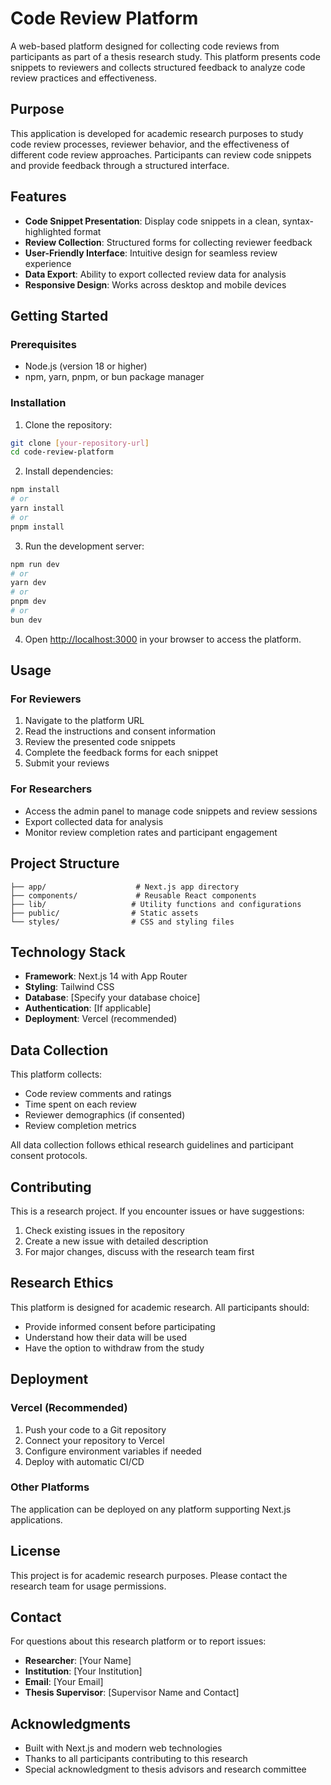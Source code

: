 # Code Review Platform

A web-based platform designed for collecting code reviews from participants as part of a thesis research study. This platform presents code snippets to reviewers and collects structured feedback to analyze code review practices and effectiveness.

## Purpose

This application is developed for academic research purposes to study code review processes, reviewer behavior, and the effectiveness of different code review approaches. Participants can review code snippets and provide feedback through a structured interface.

## Features

- **Code Snippet Presentation**: Display code snippets in a clean, syntax-highlighted format
- **Review Collection**: Structured forms for collecting reviewer feedback
- **User-Friendly Interface**: Intuitive design for seamless review experience
- **Data Export**: Ability to export collected review data for analysis
- **Responsive Design**: Works across desktop and mobile devices

## Getting Started

### Prerequisites

- Node.js (version 18 or higher)
- npm, yarn, pnpm, or bun package manager

### Installation

1. Clone the repository:
```bash
git clone [your-repository-url]
cd code-review-platform
```

2. Install dependencies:
```bash
npm install
# or
yarn install
# or
pnpm install
```

3. Run the development server:
```bash
npm run dev
# or
yarn dev
# or
pnpm dev
# or
bun dev
```

4. Open [http://localhost:3000](http://localhost:3000) in your browser to access the platform.

## Usage

### For Reviewers
1. Navigate to the platform URL
2. Read the instructions and consent information
3. Review the presented code snippets
4. Complete the feedback forms for each snippet
5. Submit your reviews

### For Researchers
- Access the admin panel to manage code snippets and review sessions
- Export collected data for analysis
- Monitor review completion rates and participant engagement

## Project Structure

```
├── app/                    # Next.js app directory
├── components/             # Reusable React components
├── lib/                   # Utility functions and configurations
├── public/                # Static assets
└── styles/                # CSS and styling files
```

## Technology Stack

- **Framework**: Next.js 14 with App Router
- **Styling**: Tailwind CSS
- **Database**: [Specify your database choice]
- **Authentication**: [If applicable]
- **Deployment**: Vercel (recommended)

## Data Collection

This platform collects:
- Code review comments and ratings
- Time spent on each review
- Reviewer demographics (if consented)
- Review completion metrics

All data collection follows ethical research guidelines and participant consent protocols.

## Contributing

This is a research project. If you encounter issues or have suggestions:
1. Check existing issues in the repository
2. Create a new issue with detailed description
3. For major changes, discuss with the research team first

## Research Ethics

This platform is designed for academic research. All participants should:
- Provide informed consent before participating
- Understand how their data will be used
- Have the option to withdraw from the study

## Deployment

### Vercel (Recommended)
1. Push your code to a Git repository
2. Connect your repository to Vercel
3. Configure environment variables if needed
4. Deploy with automatic CI/CD

### Other Platforms
The application can be deployed on any platform supporting Next.js applications.

## License

This project is for academic research purposes. Please contact the research team for usage permissions.

## Contact

For questions about this research platform or to report issues:
- **Researcher**: [Your Name]
- **Institution**: [Your Institution]
- **Email**: [Your Email]
- **Thesis Supervisor**: [Supervisor Name and Contact]

## Acknowledgments

- Built with Next.js and modern web technologies
- Thanks to all participants contributing to this research
- Special acknowledgment to thesis advisors and research committee
